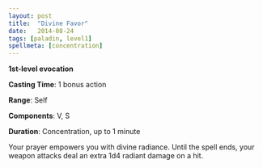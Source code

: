 ```yaml
---
layout: post
title:  "Divine Favor"
date:   2014-08-24
tags: [paladin, level1]
spellmeta: [concentration]
---
```


**1st-level evocation**

**Casting Time**: 1 bonus action

**Range**: Self

**Components**: V, S

**Duration**: Concentration, up to 1 minute

Your prayer empowers you with divine radiance. Until the spell ends, your weapon attacks deal an extra 1d4 radiant damage on a hit.
